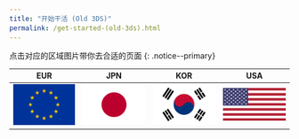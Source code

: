 ```yaml
---
title: "开始干活 (Old 3DS)"
permalink: /get-started-(old-3ds).html
---
```


点击对应的区域图片带你去合适的页面
{: .notice--primary}

| EUR | JPN | KOR | USA |
|:-:|:-:|:-:|:-:|
| [![EUR](images/eu.png)](get-started-(old-3ds-eur)) | [![JPN](images/jp.png)](get-started-(old-3ds-jpn)) | [![KOR](images/kr.png)](get-started-(old-3ds-kor)) | [![USA](images/us.png)](get-started-(old-3ds-usa)) |
